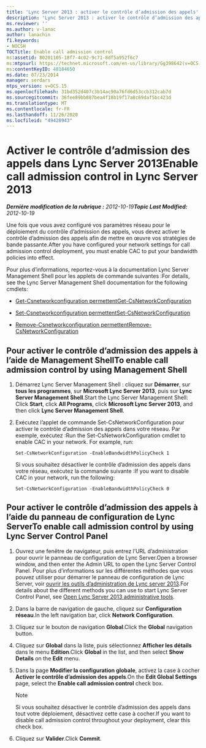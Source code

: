 ```yaml
---
title: 'Lync Server 2013 : activer le contrôle d’admission des appels'
description: 'Lync Server 2013 : activer le contrôle d’admission des appels.'
ms.reviewer: ''
ms.author: v-lanac
author: lanachin
f1.keywords:
- NOCSH
TOCTitle: Enable call admission control
ms:assetid: 80201105-18f7-4c02-9c71-8df5a952f6c7
ms:mtpsurl: https://technet.microsoft.com/en-us/library/Gg398642(v=OCS.15)
ms:contentKeyID: 48184650
ms.date: 07/23/2014
manager: serdars
mtps_version: v=OCS.15
ms.openlocfilehash: 31bd352d407c3b14ac90a76fd6d53ccb312cab7d
ms.sourcegitcommit: 36fee89bb887bea4f18b19f17a8c69daf5bc423d
ms.translationtype: MT
ms.contentlocale: fr-FR
ms.lasthandoff: 11/26/2020
ms.locfileid: "49428943"
---
```

# <a name="enable-call-admission-control-in-lync-server-2013"></a><span data-ttu-id="3e44e-103">Activer le contrôle d’admission des appels dans Lync Server 2013</span><span class="sxs-lookup"><span data-stu-id="3e44e-103">Enable call admission control in Lync Server 2013</span></span>

<div data-xmlns="http://www.w3.org/1999/xhtml">

<div class="topic" data-xmlns="http://www.w3.org/1999/xhtml" data-msxsl="urn:schemas-microsoft-com:xslt" data-cs="https://msdn.microsoft.com/">

<div data-asp="https://msdn2.microsoft.com/asp">



</div>

<div id="mainSection">

<div id="mainBody"><span data-ttu-id="3e44e-104">

<span> </span></span><span class="sxs-lookup"><span data-stu-id="3e44e-104">

<span> </span></span></span>

<span data-ttu-id="3e44e-105">_**Dernière modification de la rubrique :** 2012-10-19_</span><span class="sxs-lookup"><span data-stu-id="3e44e-105">_**Topic Last Modified:** 2012-10-19_</span></span>

<span data-ttu-id="3e44e-106">Une fois que vous avez configuré vos paramètres réseau pour le déploiement du contrôle d’admission des appels, vous devez activer le contrôle d’admission des appels afin de mettre en œuvre vos stratégies de bande passante.</span><span class="sxs-lookup"><span data-stu-id="3e44e-106">After you have configured your network settings for call admission control deployment, you must enable CAC to put your bandwidth policies into effect.</span></span>

<span data-ttu-id="3e44e-107">Pour plus d’informations, reportez-vous à la documentation Lync Server Management Shell pour les applets de commande suivantes :</span><span class="sxs-lookup"><span data-stu-id="3e44e-107">For details, see the Lync Server Management Shell documentation for the following cmdlets:</span></span>

  - [<span data-ttu-id="3e44e-108">Get-Csnetworkconfiguration permettent</span><span class="sxs-lookup"><span data-stu-id="3e44e-108">Get-CsNetworkConfiguration</span></span>](https://docs.microsoft.com/powershell/module/skype/Get-CsNetworkConfiguration)

  - [<span data-ttu-id="3e44e-109">Set-Csnetworkconfiguration permettent</span><span class="sxs-lookup"><span data-stu-id="3e44e-109">Set-CsNetworkConfiguration</span></span>](https://docs.microsoft.com/powershell/module/skype/Set-CsNetworkConfiguration)

  - [<span data-ttu-id="3e44e-110">Remove-Csnetworkconfiguration permettent</span><span class="sxs-lookup"><span data-stu-id="3e44e-110">Remove-CsNetworkConfiguration</span></span>](https://docs.microsoft.com/powershell/module/skype/Remove-CsNetworkConfiguration)

<div>

## <a name="to-enable-call-admission-control-by-using-management-shell"></a><span data-ttu-id="3e44e-111">Pour activer le contrôle d’admission des appels à l’aide de Management Shell</span><span class="sxs-lookup"><span data-stu-id="3e44e-111">To enable call admission control by using Management Shell</span></span>

1.  <span data-ttu-id="3e44e-112">Démarrez Lync Server Management Shell : cliquez sur **Démarrer**, sur **tous les programmes**, sur **Microsoft Lync Server 2013**, puis sur **Lync Server Management Shell**.</span><span class="sxs-lookup"><span data-stu-id="3e44e-112">Start the Lync Server Management Shell: Click **Start**, click **All Programs**, click **Microsoft Lync Server 2013**, and then click **Lync Server Management Shell**.</span></span>

2.  <span data-ttu-id="3e44e-p101">Exécutez l’applet de commande Set-CsNetworkConfiguration pour activer le contrôle d’admission des appels dans votre réseau. Par exemple, exécutez :</span><span class="sxs-lookup"><span data-stu-id="3e44e-p101">Run the Set-CsNetworkConfiguration cmdlet to enable CAC in your network. For example, run:</span></span>
    
        Set-CsNetworkConfiguration -EnableBandwidthPolicyCheck 1
    
    <span data-ttu-id="3e44e-115">Si vous souhaitez désactiver le contrôle d’admission des appels dans votre réseau, exécutez la commande suivante :</span><span class="sxs-lookup"><span data-stu-id="3e44e-115">If you want to disable CAC in your network, run the following:</span></span>
    
        Set-CsNetworkConfiguration -EnableBandwidthPolicyCheck 0

</div>

<div>

## <a name="to-enable-call-admission-control-by-using-lync-server-control-panel"></a><span data-ttu-id="3e44e-116">Pour activer le contrôle d’admission des appels à l’aide du panneau de configuration de Lync Server</span><span class="sxs-lookup"><span data-stu-id="3e44e-116">To enable call admission control by using Lync Server Control Panel</span></span>

1.  <span data-ttu-id="3e44e-117">Ouvrez une fenêtre de navigateur, puis entrez l’URL d’administration pour ouvrir le panneau de configuration de Lync Server.</span><span class="sxs-lookup"><span data-stu-id="3e44e-117">Open a browser window, and then enter the Admin URL to open the Lync Server Control Panel.</span></span> <span data-ttu-id="3e44e-118">Pour plus d’informations sur les différentes méthodes que vous pouvez utiliser pour démarrer le panneau de configuration de Lync Server, voir [ouvrir les outils d’administration de Lync server 2013](lync-server-2013-open-lync-server-administrative-tools.md).</span><span class="sxs-lookup"><span data-stu-id="3e44e-118">For details about the different methods you can use to start Lync Server Control Panel, see [Open Lync Server 2013 administrative tools](lync-server-2013-open-lync-server-administrative-tools.md).</span></span>

2.  <span data-ttu-id="3e44e-119">Dans la barre de navigation de gauche, cliquez sur **Configuration réseau**.</span><span class="sxs-lookup"><span data-stu-id="3e44e-119">In the left navigation bar, click **Network Configuration**.</span></span>

3.  <span data-ttu-id="3e44e-120">Cliquez sur le bouton de navigation **Global**.</span><span class="sxs-lookup"><span data-stu-id="3e44e-120">Click the **Global** navigation button.</span></span>

4.  <span data-ttu-id="3e44e-121">Cliquez sur **Global** dans la liste, puis sélectionnez **Afficher les détails** dans le menu **Edition**.</span><span class="sxs-lookup"><span data-stu-id="3e44e-121">Click **Global** in the list, and then select **Show Details** on the **Edit** menu.</span></span>

5.  <span data-ttu-id="3e44e-122">Dans la page **Modifier la configuration globale**, activez la case à cocher **Activer le contrôle d’admission des appels**.</span><span class="sxs-lookup"><span data-stu-id="3e44e-122">On the **Edit Global Settings** page, select the **Enable call admission control** check box.</span></span>
    
    <div>
    

    > [!NOTE]  
    > <span data-ttu-id="3e44e-123">Si vous souhaitez désactiver le contrôle d’admission des appels dans tout votre déploiement, désactivez cette case à cocher.</span><span class="sxs-lookup"><span data-stu-id="3e44e-123">If you want to disable call admission control throughout your deployment, clear this check box.</span></span>

    
    </div>

6.  <span data-ttu-id="3e44e-124">Cliquez sur **Valider**.</span><span class="sxs-lookup"><span data-stu-id="3e44e-124">Click **Commit**.</span></span>

<span data-ttu-id="3e44e-125"></div>

</div>

<span> </span>

</div>

</div>

</span><span class="sxs-lookup"><span data-stu-id="3e44e-125"></div>

</div>

<span> </span>

</div>

</div>

</span></span></div>

